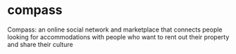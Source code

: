 # compass
Compass: an online social network and marketplace that connects people looking for accommodations with people who want to rent out their property and share their culture 
